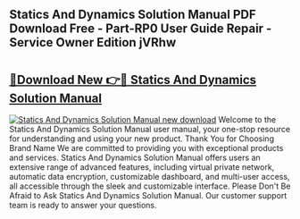 ## Statics And Dynamics Solution Manual PDF Download Free - Part-RP0 User Guide Repair - Service Owner Edition jVRhw

# <h2><a href="http://bc70899.oget.top/?id=Statics+And+Dynamics+Solution+Manual">🔗Download New 👉🔴 Statics And Dynamics Solution Manual</a></h2>

[![Statics And Dynamics Solution Manual new download](https://i.imgur.com/5g1atiW.png)](http://bc70899.oget.top/?id=Statics+And+Dynamics+Solution+Manual)
Welcome to the Statics And Dynamics Solution Manual user manual, your one-stop resource for understanding and using your new product. Thank You for Choosing Brand Name We are committed to providing you with exceptional products and services. Statics And Dynamics Solution Manual offers users an extensive range of advanced features, including virtual private network, automatic data encryption, customizable dashboard, and multi-user access, all accessible through the sleek and customizable interface. Please Don't Be Afraid to Ask Statics And Dynamics Solution Manual. Our customer support team is ready to answer your questions.

